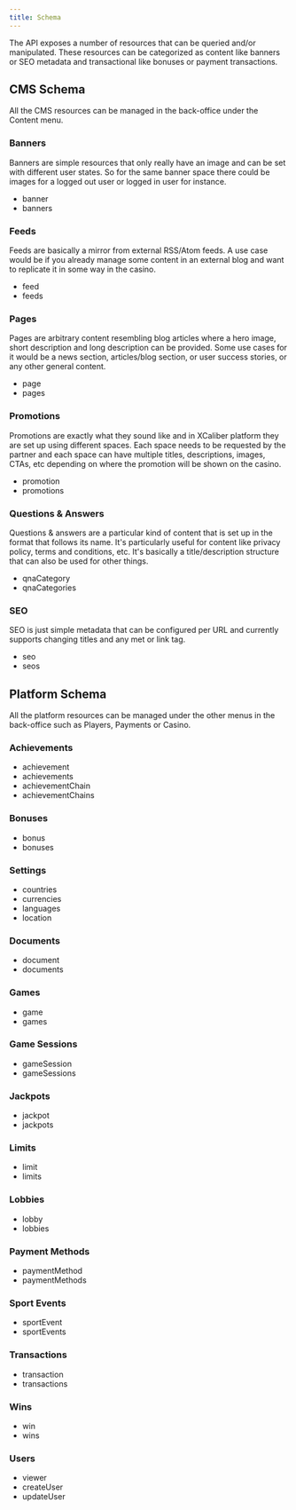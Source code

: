 ```yaml
---
title: Schema
---
```


The API exposes a number of resources that can be queried and/or manipulated. These resources can be categorized as content like banners or SEO metadata and transactional like bonuses or payment transactions.

## CMS Schema
All the CMS resources can be managed in the back-office under the Content menu.

### Banners
Banners are simple resources that only really have an image and can be set with different user states. So for the same banner space there could be images for a logged out user or logged in user for instance.

* banner
* banners

### Feeds
Feeds are basically a mirror from external RSS/Atom feeds. A use case would be if you already manage some content in an external blog and want to replicate it in some way in the casino.

* feed
* feeds

### Pages
Pages are arbitrary content resembling blog articles where a hero image, short description and long description can be provided. Some use cases for it would be a news section, articles/blog section, or user success stories, or any other general content.

* page
* pages

### Promotions
Promotions are exactly what they sound like and in XCaliber platform they are set up using different spaces. Each space needs to be requested by the partner and each space can have multiple titles, descriptions, images, CTAs, etc depending on where the promotion will be shown on the casino.

* promotion
* promotions

### Questions & Answers
Questions & answers are a particular kind of content that is set up in the format that follows its name. It's particularly useful for content like privacy policy, terms and conditions, etc. It's basically a title/description structure that can also be used for other things.

* qnaCategory
* qnaCategories

### SEO
SEO is just simple metadata that can be configured per URL and currently supports changing titles and any met or link tag.

* seo
* seos

## Platform Schema
All the platform resources can be managed under the other menus in the back-office such as Players, Payments or Casino.

### Achievements
* achievement
* achievements
* achievementChain
* achievementChains

### Bonuses
* bonus
* bonuses

### Settings
* countries
* currencies
* languages
* location

### Documents
* document
* documents

### Games
* game
* games

### Game Sessions
* gameSession
* gameSessions

### Jackpots
* jackpot
* jackpots

### Limits
* limit
* limits

### Lobbies
* lobby
* lobbies

### Payment Methods
* paymentMethod
* paymentMethods

### Sport Events
* sportEvent
* sportEvents

### Transactions
* transaction
* transactions

### Wins
* win
* wins

### Users
* viewer
* createUser
* updateUser
